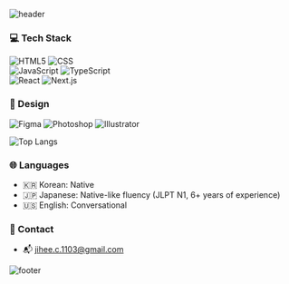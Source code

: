 ![header](https://capsule-render.vercel.app/api?type=waving&fontSize=48&fontColor=ffffff&descAlignY=50&descAlign=60&color=92A8D1&height=200&section=header&fontAlignY=35&fontAlign=75&text=JIHEE's%20GitHub)

### 💻 Tech Stack  
![HTML5](https://img.shields.io/badge/HTML5-E34F26?style=for-the-badge&logo=html5&logoColor=white)  ![CSS](https://img.shields.io/badge/CSS-663399?style=for-the-badge&logo=css&logoColor=white)  
![JavaScript](https://img.shields.io/badge/JavaScript-F7DF1E?style=for-the-badge&logo=javascript&logoColor=black)  ![TypeScript](https://img.shields.io/badge/TypeScript-3178C6?style=for-the-badge&logo=typescript&logoColor=white)  
![React](https://img.shields.io/badge/React-61DAFB?style=for-the-badge&logo=react&logoColor=black)  ![Next.js](https://img.shields.io/badge/Next.js-000000?style=for-the-badge&logo=nextdotjs&logoColor=white)  

### 🎨 Design  
![Figma](https://img.shields.io/badge/Figma-F24E1E?style=for-the-badge&logo=figma&logoColor=white)  ![Photoshop](https://img.shields.io/badge/Photoshop-2fa3f7?style=for-the-badge&logo=adobephotoshop&logoColor=white)  ![Illustrator](https://img.shields.io/badge/Illustrator-ff9a00?style=for-the-badge&logo=adobeillustrator&logoColor=white)



<!--[![Anurag's GitHub stats](https://github-readme-stats.vercel.app/api?username=jihee1103)](https://github.com/anuraghazra/github-readme-stats)-->

![Top Langs](https://github-readme-stats.vercel.app/api/top-langs/?username=jihee1103&layout=compact&theme=shadow_blue)


### 🌐 Languages
- 🇰🇷 Korean: Native  
- 🇯🇵 Japanese: Native-like fluency (JLPT N1, 6+ years of experience)  
- 🇺🇸 English: Conversational

<!-- - 📒 [Portfolio](https://your-portfolio-link.com)  이력서도 붙여넣기 -->
### 🔗 Contact
- 📬 jihee.c.1103@gmail.com


![footer](https://capsule-render.vercel.app/api?type=waving&fontSize=48&descAlignY=50&descAlign=60&color=92A8D1&height=200&section=footer)

<!--
**jihee1103/jihee1103** is a ✨ _special_ ✨ repository because its `README.md` (this file) appears on your GitHub profile.

Here are some ideas to get you started:

- 🔭 I’m currently working on ...
- 🌱 I’m currently learning ...
- 👯 I’m looking to collaborate on ...
- 🤔 I’m looking for help with ...
- 💬 Ask me about ...
- 📫 How to reach me: ...
- 😄 Pronouns: ...
- ⚡ Fun fact: ...
-->
